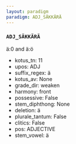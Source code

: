 ```yaml
---
layout: paradigm
paradigm: ADJ_SÄKKÄRÄ
---
```

### ` ADJ_SÄKKÄRÄ `

ä:0 and ä:ö
* kotus_tn: 11
* upos: ADJ
* suffix_regex: ä
* kotus_av: None
* grade_dir: weaken
* harmony: front
* possessive: False
* stem_diphthong: None
* deletion: ä
* plurale_tantum: False
* clitics: False
* pos: ADJECTIVE
* stem_vowel: ä
